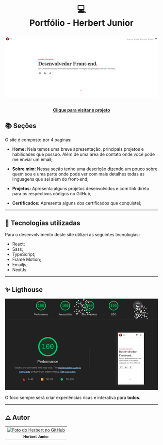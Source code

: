 <h1 align="center">
  💻<br>Portfólio - Herbert Junior

![Resultado final do projeto](/public/port.png)

<h4 align="center"><a href="https://herberthome.vercel.app/">Clique para visitar o projeto</a></h4>

## 📚 Seções

O site é composto por 4 paginas:

- **Home:** Nela temos uma breve apresentação, principais projetos e habilidades que possuo. Além de uma área de contato onde você pode me enviar um email;
- **Sobre mim:** Nessa seção tenho uma descrição dizendo um pouco sobre quem sou e uma parte onde pode ver com mais detalhes todas as linguagens que sei além do front-end;
- **Projetos:** Apresenta alguns projetos desenvolvidos e com link direto para os respectivos códigos no GitHub;

- **Certificados:** Apresenta alguns dos certificados que conquistei;

---

## 💼 Tecnologias utilizadas

Para o desenvolvimento deste site utilizei as seguintes tecnologias:

- React;
- Sass;
- TypeScript;
- Frame Motion;
- Emailjs;
- NextJs

---

## ✨ Ligthouse

![Resultado do Ligthouse](/public/ligthouse.png)

O foco sempre será criar experiências ricas e interativa para **todos**.

---

<h2>⨺ Autor</h2>

<table>
  <tr>
    <td align="center">
      <a href="https://github.com/herbert-jr">
        <img src="https://avatars.githubusercontent.com/u/113191050?v=4" width="100px;" alt="Foto do Herbert no GitHub"/><br>
        <sub>
          <b>Herbert Junior </b>
        </sub>
      </a>
    </td>
  </tr>
</table>
